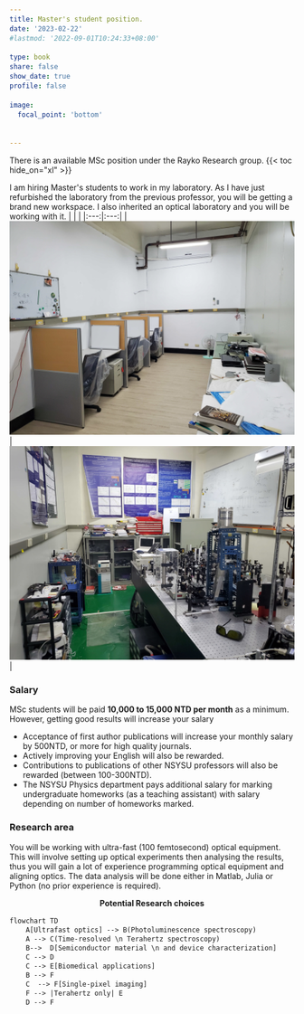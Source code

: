 ```yaml
---
title: Master's student position.
date: '2023-02-22'
#lastmod: '2022-09-01T10:24:33+08:00'

type: book
share: false
show_date: true
profile: false

image:
  focal_point: 'bottom'
  

---
```

<div2>
There is an available MSc position under the Rayko Research group.
<!--more-->
{{< toc hide_on="xl" >}}

I am hiring Master's students to work in my laboratory. As I have just refurbished the laboratory from the previous professor, you will be getting a brand new workspace. I also inherited an optical laboratory and you will be working with it.
|     |     | 
|:---:|:---:|
| ![workspace](workspace.jpg "The Student Workspace") | ![lab](lab_space.jpg "Ultra-fast optical laboratory") |


### Salary
MSc students will be paid **10,000 to 15,000 NTD per month** as a minimum. However, getting good results will increase your salary 
- Acceptance of first author publications will increase your monthly salary by 500NTD, or more for high quality journals.
- Actively improving your English will also be rewarded. 
- Contributions to publications of other NSYSU professors will also be rewarded (between 100-300NTD). 
- The NSYSU Physics department pays additional salary for marking undergraduate homeworks (as a teaching assistant) with salary depending on number of homeworks marked.


### Research area
You will be working with ultra-fast (100 femtosecond) optical equipment. This will involve setting up optical experiments then analysing the results, thus you will gain a lot of experience programming optical equipment and aligning optics. The data analysis will be done either in Matlab, Julia or Python (no prior experience is required).
 

<center><strong>Potential Research choices</strong></center>

```mermaid
flowchart TD
    A[Ultrafast optics] --> B(Photoluminescence spectroscopy) 
    A --> C(Time-resolved \n Terahertz spectroscopy)
    B-->  D[Semiconductor material \n and device characterization]
    C --> D
    C --> E[Biomedical applications]
    B --> F
    C  --> F[Single-pixel imaging] 
    F --> |Terahertz only| E
    D --> F
```
  

</div2>
